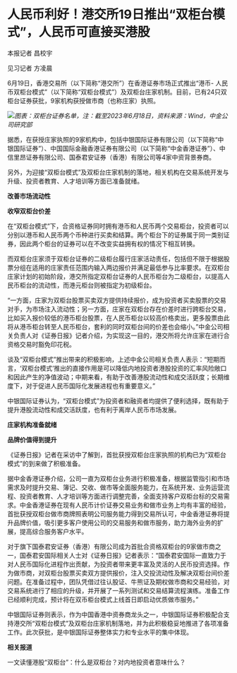 

# 人民币利好！港交所19日推出“双柜台模式”，人民币可直接买港股

本报记者 昌校宇

见习记者 方凌晨

6月19日，香港交易所（以下简称“港交所”）在香港证券市场正式推出“港币-
人民币双柜台模式”（以下简称“双柜台模式”）及双柜台庄家机制。目前，已有24只双柜台证券获批，9家机构获授做市商（也称庄家）执照。

![](https://inews.gtimg.com/news_bt/O4DFTc3aDzm0j8LkLMvzhQNeVH_YEHRxmg6hPNsrGC9g0AA/1000)_图表：双柜台证券名单，注：截至2023年6月18日，资料来源：Wind，中金公司研究部_

据悉，在获授庄家执照的9家机构中，包括中银国际证券有限公司（以下简称“中银国际证券”）、中国国际金融香港证券有限公司（以下简称“中金香港证券”）、中信里昂证券有限公司、国泰君安证券（香港）有限公司等4家中资背景券商。

另外，为迎接“双柜台模式”及双柜台庄家机制的落地，相关机构在交易系统开发与升级、投资者教育、人才培训等方面已准备就绪。

**改善市场流动性**

**收窄双柜台价差**

在“双柜台模式”下，合资格证券同时拥有港币和人民币两个交易柜台，投资者可以分别以港币和人民币两个币种进行买卖和结算。两个柜台下的证券属于同一类别证券，因此两个柜台的证券可以在不改变实益拥有权的情况下相互转换。

而双柜台庄家须于双柜台证券的二级柜台履行庄家活动责任，包括但不限于根据股票分组在适用的庄家责任范围内输入两边报价并满足最低参与比率要求。在双柜台庄家计划的初始阶段，港交所指定双柜台证券的人民币柜台为二级柜台，以提高人民币柜台的流动性，而港元柜台则被指定为初级柜台。

“一方面，庄家为双柜台股票买卖双方提供持续报价，成为投资者买卖股票的交易对手，为市场注入流动性；另一方面，庄家在双柜台存在价差时进行跨柜台交易，比如买入报价较低的港币柜台股票，在人民币柜台以较高价格卖出，更多股票由此将从港币柜台转至人民币柜台，套利的同时双柜台间的价差也会缩小。”中金公司相关负责人对《证券日报》记者介绍，为实现这一目的，港交所将允许庄家在进行合资格交易时豁免印花税。

谈及“双柜台模式”推出带来的积极影响，上述中金公司相关负责人表示：“短期而言，‘双柜台模式’推出的直接作用是可以降低内地投资者港股投资的汇率风险敞口和因此产生的净值波动；中期来看，有助于改善港股流动性和成交活跃度；长期维度下，对于促进人民币国际化发展进程也有重要意义。”

中银国际证券认为，“双柜台模式”为投资者和融资者均提供了便利选择，既有助于提升港股流动性和成交活跃度，也有利于离岸人民币市场发展。

**庄家机构准备就绪**

**品牌价值得到提升**

《证券日报》记者在采访中了解到，首批获授双柜台庄家执照的机构已为“双柜台模式”的到来做了积极准备。

据中金香港证券介绍，公司一直为双柜台业务进行积极准备，根据监管指引和市场需求及时提升交易、簿记、交收、做市等全面服务能力，在系统开发、业务运营流程、投资者教育、人才培训等方面进行调整完善，全面支持客户双柜台标的交易需求。中金香港证券在现有人民币计价证券交易业务和做市业务上均有丰富的经验，首批获授双柜台做市商牌照表明公司服务能力得到交易所认可，中金香港证券将提升品牌价值，吸引更多客户使用公司的交易服务和做市服务，助力海外业务的扩展，提高综合服务客户水平。

对于旗下国泰君安证券（香港）有限公司成为首批合资格双柜台的9家做市商之一，国泰君安国际相关人士对《证券日报》记者表示：“国泰君安国际一直致力于对人民币国际化进程作出贡献，为投资者带来更丰富及灵活的人民币投资选择。作为做市商，对双柜台股票买卖双方提供报价，注入交投流动性及解决双柜台间价差问题。在准备过程中，团队凭借过往认股证、牛熊证及期权做市商和交易经验，对交易系统进行了相应的升级，并开展了一系列测试和交易结算流程演练。准备工作已经顺利完成，预计将在双币柜台模式上线首日即启动优质做市服务。”

中银国际证券则表示，作为中国香港中资券商龙头之一，中银国际证券积极配合支持港交所“双柜台模式”及双柜台庄家机制落地，并为此积极稳妥地推进了各项准备工作。此次获批，是中银国际证券整体实力和专业水平的集中体现。

**相关报道**

一文读懂港股“双柜台”：什么是双柜台？对内地投资者意味什么？

